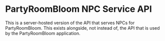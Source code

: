 # PartyRoomBloom NPC Service API

This is a server-hosted version of the API that serves NPCs for PartyRoomBloom. This exists alongside, not instead of, the API that is used by the PartyRoomBloom application.
